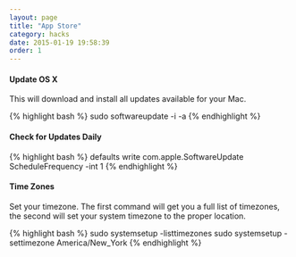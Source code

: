 ```yaml
---
layout: page
title: "App Store"
category: hacks
date: 2015-01-19 19:58:39
order: 1
---
```


#### Update OS X

This will download and install all updates available for your Mac.

{% highlight bash %}
sudo softwareupdate -i -a
{% endhighlight %}

#### Check for Updates Daily

{% highlight bash %}
defaults write com.apple.SoftwareUpdate ScheduleFrequency -int 1
{% endhighlight %}

#### Time Zones

Set your timezone. The first command will get you a full list of timezones, the second will set your system timezone to the proper location.

{% highlight bash %}
sudo systemsetup -listtimezones
sudo systemsetup -settimezone America/New_York
{% endhighlight %}
